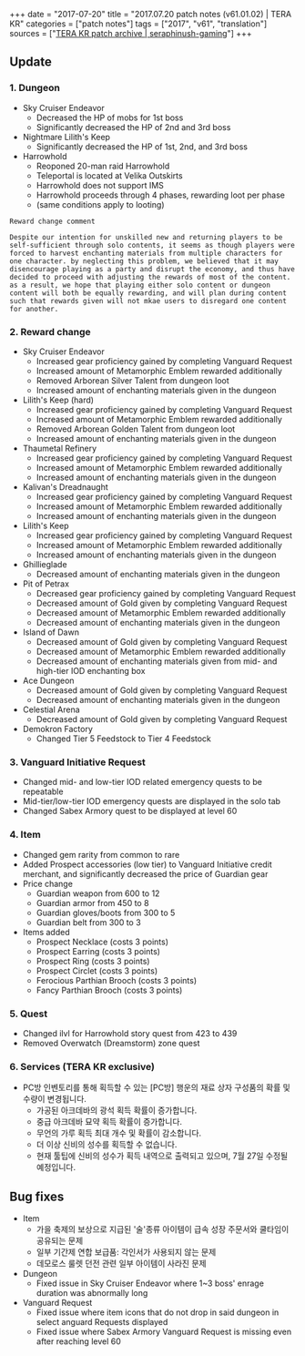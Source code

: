 +++
date = "2017-07-20"
title = "2017.07.20 patch notes (v61.01.02) | TERA KR"
categories = ["patch notes"]
tags = ["2017", "v61", "translation"]
sources = ["[TERA KR patch archive | seraphinush-gaming](/ko/patch/2017/v61-01-02)"]
+++

## Update

### **1.** Dungeon
- Sky Cruiser Endeavor
  - Decreased the HP of mobs for 1st boss
  - Significantly decreased the HP of 2nd and 3rd boss
- Nightmare Lilith's Keep
  - Significantly decreased the HP of 1st, 2nd, and 3rd boss
- Harrowhold
  - Reoponed 20-man raid Harrowhold
  - Teleportal is located at Velika Outskirts
  - Harrowhold does not support IMS
  - Harrowhold proceeds through 4 phases, rewarding loot per phase
  - (same conditions apply to looting)

```
Reward change comment

Despite our intention for unskilled new and returning players to be self-sufficient through solo contents, it seems as though players were forced to harvest enchanting materials from multiple characters for one character. by neglecting this problem, we believed that it may disencourage playing as a party and disrupt the economy, and thus have decided to proceed with adjusting the rewards of most of the content. as a result, we hope that playing either solo content or dungeon content will both be equally rewarding, and will plan during content such that rewards given will not mkae users to disregard one content for another.
```

### **2.** Reward change
- Sky Cruiser Endeavor
  - Increased gear proficiency gained by completing Vanguard Request
  - Increased amount of Metamorphic Emblem rewarded additionally
  - Removed Arborean Silver Talent from dungeon loot
  - Increased amount of enchanting materials given in the dungeon
- Lilith's Keep (hard)
  - Increased gear proficiency gained by completing Vanguard Request
  - Increased amount of Metamorphic Emblem rewarded additionally
  - Removed Arborean Golden Talent from dungeon loot
  - Increased amount of enchanting materials given in the dungeon
- Thaumetal Refinery
  - Increased gear proficiency gained by completing Vanguard Request
  - Increased amount of Metamorphic Emblem rewarded additionally
  - Increased amount of enchanting materials given in the dungeon
- Kalivan's Dreadnaught
  - Increased gear proficiency gained by completing Vanguard Request
  - Increased amount of Metamorphic Emblem rewarded additionally
  - Increased amount of enchanting materials given in the dungeon
- Lilith's Keep
  - Increased gear proficiency gained by completing Vanguard Request
  - Increased amount of Metamorphic Emblem rewarded additionally
  - Increased amount of enchanting materials given in the dungeon
- Ghillieglade
  - Decreased amount of enchanting materials given in the dungeon
- Pit of Petrax
  - Decreased gear proficiency gained by completing Vanguard Request
  - Decreased amount of Gold given by completing Vanguard Request
  - Decreased amount of Metamorphic Emblem rewarded additionally
  - Decreased amount of enchanting materials given in the dungeon
- Island of Dawn
  - Decreased amount of Gold given by completing Vanguard Request
  - Decreased amount of Metamorphic Emblem rewarded additionally
  - Decreased amount of enchanting materials given from mid- and high-tier IOD enchanting box
- Ace Dungeon
  - Decreased amount of Gold given by completing Vanguard Request
  - Decreased amount of enchanting materials given in the dungeon
- Celestial Arena
  - Decreased amount of Gold given by completing Vanguard Request
- Demokron Factory
  - Changed Tier 5 Feedstock to Tier 4 Feedstock

### **3.** Vanguard Initiative Request
- Changed mid- and low-tier IOD related emergency quests to be repeatable
- Mid-tier/low-tier IOD emergency quests are displayed in the solo tab
- Changed Sabex Armory quest to be displayed at level 60

### **4.** Item
- Changed gem rarity from common to rare
- Added Prospect accessories (low tier) to Vanguard Initiative credit merchant, and significantly decreased the price of Guardian gear
- Price change
  - Guardian weapon from 600 to 12
  - Guardian armor from 450 to 8
  - Guardian gloves/boots from 300 to 5
  - Guardian belt from 300 to 3
- Items added
  - Prospect Necklace (costs 3 points)
  - Prospect Earring (costs 3 points)
  - Prospect Ring (costs 3 points)
  - Prospect Circlet (costs 3 points)
  - Ferocious Parthian Brooch (costs 3 points)
  - Fancy Parthian Brooch (costs 3 points)

### **5.** Quest
- Changed ilvl for Harrowhold story quest from 423 to 439
- Removed Overwatch (Dreamstorm) zone quest

### **6.** Services (TERA KR exclusive)
- PC방 인벤토리를 통해 획득할 수 있는 [PC방] 행운의 재료 상자 구성품의 확률 및 수량이 변경됩니다.
  - 가공된 아크데바의 광석 획득 확률이 증가합니다.
  - 중급 아크데바 묘약 획득 확률이 증가합니다.
  - 무언의 가루 획득 최대 개수 및 확률이 감소합니다.
  - 더 이상 신비의 성수를 획득할 수 없습니다.
  - 현재 툴팁에 신비의 성수가 획득 내역으로 출력되고 있으며, 7월 27일 수정될 예정입니다.

## Bug fixes

- Item
  - 가을 축제의 보상으로 지급된 '술'종류 아이템이 급속 성장 주문서와 쿨타임이 공유되는 문제
  - 일부 기간제 연합 보급품: 각인서가 사용되지 않는 문제
  - 데모로스 룰렛 던전 관련 일부 아이템이 사라진 문제
- Dungeon
  - Fixed issue in Sky Cruiser Endeavor where 1~3 boss' enrage duration was abnormally long
- Vanguard Request
  - Fixed issue where item icons that do not drop in said dungeon in select anguard Requests displayed
  - Fixed issue where Sabex Armory Vanguard Request is missing even after reaching level 60
